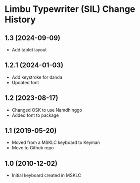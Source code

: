 Limbu Typewriter (SIL) Change History
====================

1.3 (2024-09-09)
----------------
* Add tablet layout

1.2.1 (2024-01-03)
----------------
* Add keystroke for danda
* Updated font

1.2 (2023-08-17)
----------------
* Changed OSK to use Namdhinggo
* Added font to package

1.1 (2019-05-20)
----------------
* Moved from a MSKLC keyboard to Keyman
* Move to Github repo

1.0 (2010-12-02)
----------------
* Initial keyboard created in MSKLC